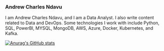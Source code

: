 

### Andrew Charles Ndavu

I am Andrew Charles Ndavu, and I am a Data Analyst. I also write content related to Data and DevOps. Some technologies I work with include Python, SQL, PowerBI, MYSQL, MongoDB, AWS, Azure, Docker, Kubernetes, and Kafka.

[![Anurag's GitHub stats](https://github-readme-stats.vercel.app/api?username=ndavucha)](https://github.com/anuraghazra/github-readme-stats)

